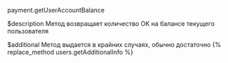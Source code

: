 payment.getUserAccountBalance

$description
Метод возвращает количество OK на балансе текущего пользователя

$additional
Метод выдается в крайних случаях, обычно достаточно {% replace_method users.getAdditionalInfo %}